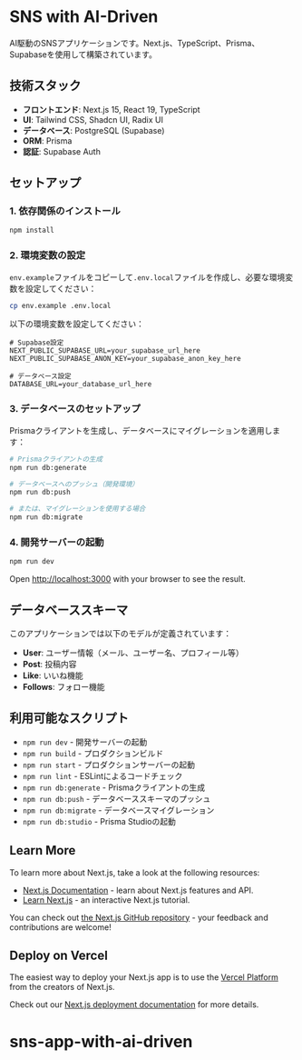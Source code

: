 # SNS with AI-Driven

AI駆動のSNSアプリケーションです。Next.js、TypeScript、Prisma、Supabaseを使用して構築されています。

## 技術スタック

- **フロントエンド**: Next.js 15, React 19, TypeScript
- **UI**: Tailwind CSS, Shadcn UI, Radix UI
- **データベース**: PostgreSQL (Supabase)
- **ORM**: Prisma
- **認証**: Supabase Auth

## セットアップ

### 1. 依存関係のインストール

```bash
npm install
```

### 2. 環境変数の設定

`env.example`ファイルをコピーして`.env.local`ファイルを作成し、必要な環境変数を設定してください：

```bash
cp env.example .env.local
```

以下の環境変数を設定してください：

```env
# Supabase設定
NEXT_PUBLIC_SUPABASE_URL=your_supabase_url_here
NEXT_PUBLIC_SUPABASE_ANON_KEY=your_supabase_anon_key_here

# データベース設定
DATABASE_URL=your_database_url_here
```

### 3. データベースのセットアップ

Prismaクライアントを生成し、データベースにマイグレーションを適用します：

```bash
# Prismaクライアントの生成
npm run db:generate

# データベースへのプッシュ（開発環境）
npm run db:push

# または、マイグレーションを使用する場合
npm run db:migrate
```

### 4. 開発サーバーの起動

```bash
npm run dev
```

Open [http://localhost:3000](http://localhost:3000) with your browser to see the result.

## データベーススキーマ

このアプリケーションでは以下のモデルが定義されています：

- **User**: ユーザー情報（メール、ユーザー名、プロフィール等）
- **Post**: 投稿内容
- **Like**: いいね機能
- **Follows**: フォロー機能

## 利用可能なスクリプト

- `npm run dev` - 開発サーバーの起動
- `npm run build` - プロダクションビルド
- `npm run start` - プロダクションサーバーの起動
- `npm run lint` - ESLintによるコードチェック
- `npm run db:generate` - Prismaクライアントの生成
- `npm run db:push` - データベーススキーマのプッシュ
- `npm run db:migrate` - データベースマイグレーション
- `npm run db:studio` - Prisma Studioの起動

## Learn More

To learn more about Next.js, take a look at the following resources:

- [Next.js Documentation](https://nextjs.org/docs) - learn about Next.js features and API.
- [Learn Next.js](https://nextjs.org/learn) - an interactive Next.js tutorial.

You can check out [the Next.js GitHub repository](https://github.com/vercel/next.js) - your feedback and contributions are welcome!

## Deploy on Vercel

The easiest way to deploy your Next.js app is to use the [Vercel Platform](https://vercel.com/new?utm_medium=default-template&filter=next.js&utm_source=create-next-app&utm_campaign=create-next-app-readme) from the creators of Next.js.

Check out our [Next.js deployment documentation](https://nextjs.org/docs/app/building-your-application/deploying) for more details.
# sns-app-with-ai-driven
